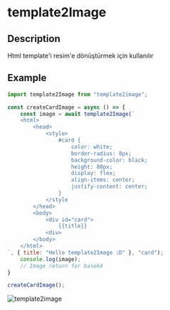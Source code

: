 # template2Image

## Description
Html template'i resim'e dönüştürmek için kullanılır

## Example
```javascript
import template2Image from "template2image";

const createCardImage = async () => {
    const image = await template2Image(`
    <html>
        <head>
            <style>
                #card {
                    color: white;
                    border-radius: 8px;
                    background-color: black;
                    height: 80px;
                    display: flex;
                    align-items: center;
                    justify-content: center;
                }
            </style
        </head>
        <body>
            <div id="card">
                {{title}}
            <div>
        </body>
    </html>
`, { title: "Hello template2Image :D" }, "card");
    console.log(image);
    // Image return for base64
}

createCardImage();
```

![template2image](https://images.371digital.com/tempalte2image.png)